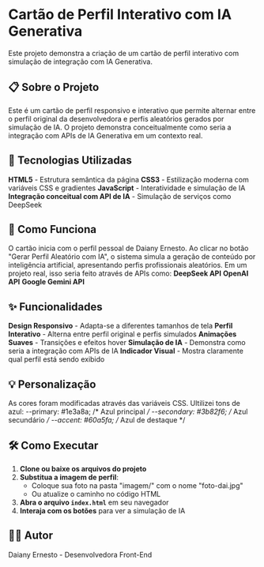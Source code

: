 # Cartão de Perfil Interativo com IA Generativa

Este projeto demonstra a criação de um cartão de perfil interativo com simulação de integração com IA Generativa.

## 📋 Sobre o Projeto

Este é um cartão de perfil responsivo e interativo que permite alternar entre o perfil original da desenvolvedora e perfis aleatórios gerados por simulação de IA. O projeto demonstra conceitualmente como seria a integração com APIs de IA Generativa em um contexto real.

## 🚀 Tecnologias Utilizadas

**HTML5** - Estrutura semântica da página
**CSS3** - Estilização moderna com variáveis CSS e gradientes
**JavaScript** - Interatividade e simulação de IA
**Integração conceitual com API de IA** - Simulação de serviços como DeepSeek

## 🎯 Como Funciona

O cartão inicia com o perfil pessoal de Daiany Ernesto. Ao clicar no botão "Gerar Perfil Aleatório com IA", o sistema simula a geração de conteúdo por inteligência artificial, apresentando perfis profissionais aleatórios. Em um projeto real, isso seria feito através de APIs como:
**DeepSeek API**
**OpenAI API**
**Google Gemini API**

## ✨ Funcionalidades

**Design Responsivo** - Adapta-se a diferentes tamanhos de tela
**Perfil Interativo** - Alterna entre perfil original e perfis simulados
**Animações Suaves** - Transições e efeitos hover
**Simulação de IA** - Demonstra como seria a integração com APIs de IA
**Indicador Visual** - Mostra claramente qual perfil está sendo exibido

## 💡 Personalização

As cores foram modificadas através das variáveis CSS. Ultilizei tons de azul:
 --primary: #1e3a8a;      /* Azul principal */
 --secondary: #3b82f6;    /* Azul secundário */
 --accent: #60a5fa;       /* Azul de destaque */

## 🛠️ Como Executar

1. **Clone ou baixe os arquivos do projeto**
2. **Substitua a imagem de perfil**:
   - Coloque sua foto na pasta "imagem/" com o nome "foto-dai.jpg"
   - Ou atualize o caminho no código HTML
3. **Abra o arquivo `index.html`** em seu navegador
4. **Interaja com os botões** para ver a simulação de IA

 ## 👩‍💻 Autor
Daiany Ernesto - Desenvolvedora Front-End
 





